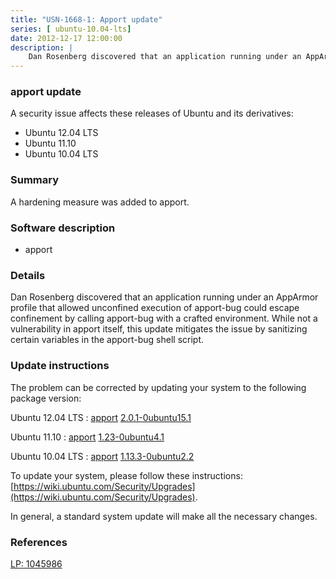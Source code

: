 ```yaml
---
title: "USN-1668-1: Apport update"
series: [ ubuntu-10.04-lts]
date: 2012-12-17 12:00:00
description: |
    Dan Rosenberg discovered that an application running under an AppArmor profile that allowed unconfined execution of apport-bug could escape confinement by calling apport-bug with a crafted environment. While not a vulnerability in apport itself, this update mitigates the issue by sanitizing certain variables in the apport-bug shell script. 
--- 
```

 
 


### apport update

A security issue affects these releases of Ubuntu and its derivatives:

* Ubuntu 12.04 LTS
* Ubuntu 11.10
* Ubuntu 10.04 LTS

### Summary

A hardening measure was added to apport. 

### Software description

* apport 

### Details

Dan Rosenberg discovered that an application running under an AppArmor profile that allowed unconfined execution of apport-bug could escape confinement by calling apport-bug with a crafted environment. While not a vulnerability in apport itself, this update mitigates the issue by sanitizing certain variables in the apport-bug shell script. 

### Update instructions

The problem can be corrected by updating your system to the following package version:

Ubuntu 12.04 LTS
 : [apport](https://launchpad.net/ubuntu/+source/apport) <span> [2.0.1-0ubuntu15.1](https://launchpad.net/ubuntu/+source/apport/2.0.1-0ubuntu15.1) </span> 

Ubuntu 11.10
 : [apport](https://launchpad.net/ubuntu/+source/apport) <span> [1.23-0ubuntu4.1](https://launchpad.net/ubuntu/+source/apport/1.23-0ubuntu4.1) </span> 

Ubuntu 10.04 LTS
 : [apport](https://launchpad.net/ubuntu/+source/apport) <span> [1.13.3-0ubuntu2.2](https://launchpad.net/ubuntu/+source/apport/1.13.3-0ubuntu2.2) </span> 

To update your system, please follow these instructions: [https://wiki.ubuntu.com/Security/Upgrades](https://wiki.ubuntu.com/Security/Upgrades).

In general, a standard system update will make all the necessary changes. 

### References

 
 [LP: 1045986](https://launchpad.net/bugs/1045986)
 

